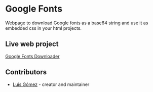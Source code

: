 # Google Fonts

Webpage to download Google fonts as a base64 string and use it as embedded css in your html projects.

## Live web project
[Google Fonts Downloader](https://app.mischicanadas.com/googlefonts/)

## Contributors

- [Luis Gómez](https://github.com/xtokio) - creator and maintainer
